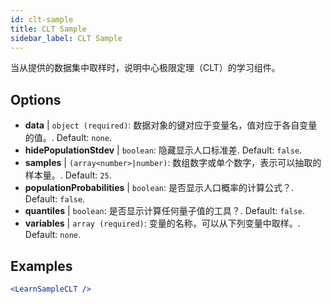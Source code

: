 ```yaml
---
id: clt-sample
title: CLT Sample
sidebar_label: CLT Sample
---
```


当从提供的数据集中取样时，说明中心极限定理（CLT）的学习组件。

## Options

* __data__ | `object (required)`: 数据对象的键对应于变量名，值对应于各自变量的值。. Default: `none`.
* __hidePopulationStdev__ | `boolean`: 隐藏显示人口标准差. Default: `false`.
* __samples__ | `(array<number>|number)`: 数组数字或单个数字，表示可以抽取的样本量。. Default: `25`.
* __populationProbabilities__ | `boolean`: 是否显示人口概率的计算公式？. Default: `false`.
* __quantiles__ | `boolean`: 是否显示计算任何量子值的工具？. Default: `false`.
* __variables__ | `array (required)`: 变量的名称，可以从下列变量中取样。. Default: `none`.


## Examples

```jsx live
<LearnSampleCLT />
```

